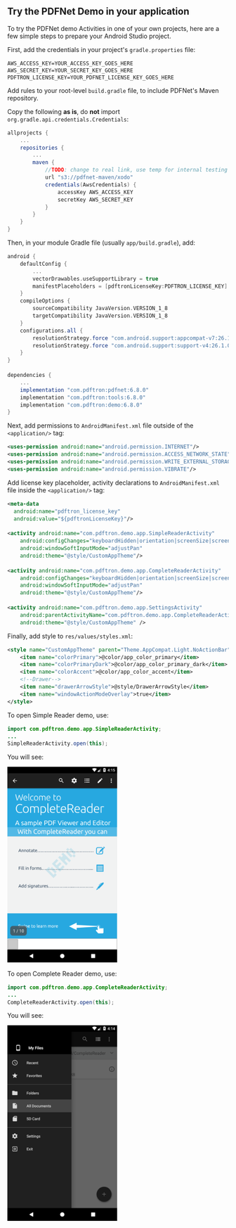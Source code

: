 ## Try the PDFNet Demo in your application

To try the PDFNet demo Activities in one of your own projects, here are a few simple steps to prepare your Android Studio project.

First, add the credentials in your project's `gradle.properties` file:

```
AWS_ACCESS_KEY=YOUR_ACCESS_KEY_GOES_HERE
AWS_SECRET_KEY=YOUR_SECRET_KEY_GOES_HERE
PDFTRON_LICENSE_KEY=YOUR_PDFNET_LICENSE_KEY_GOES_HERE
```

Add rules to your root-level `build.gradle` file, to include PDFNet's Maven repository.

Copy the following **as is**, do **not** import `org.gradle.api.credentials.Credentials`:

```groovy
allprojects {
    ...
    repositories {
        ...
        maven {
            //TODO: change to real link, use temp for internal testing purpose
            url "s3://pdfnet-maven/xodo"
            credentials(AwsCredentials) {
                accessKey AWS_ACCESS_KEY
                secretKey AWS_SECRET_KEY
            }
        }
    }
}
```

Then, in your module Gradle file (usually `app/build.gradle`), add:

```groovy
android {
    defaultConfig {
        ...
        vectorDrawables.useSupportLibrary = true
        manifestPlaceholders = [pdftronLicenseKey:PDFTRON_LICENSE_KEY]
    }
    compileOptions {
        sourceCompatibility JavaVersion.VERSION_1_8
        targetCompatibility JavaVersion.VERSION_1_8
    }
    configurations.all {
        resolutionStrategy.force "com.android.support:appcompat-v7:26.1.0"
        resolutionStrategy.force "com.android.support:support-v4:26.1.0"
    }
}

dependencies {
    ...
    implementation "com.pdftron:pdfnet:6.8.0"
    implementation "com.pdftron:tools:6.8.0"
    implementation "com.pdftron:demo:6.8.0"
}
```

Next, add permissions to `AndroidManifest.xml` file outside of the `<application/>` tag:

```xml
<uses-permission android:name="android.permission.INTERNET"/>
<uses-permission android:name="android.permission.ACCESS_NETWORK_STATE"/>
<uses-permission android:name="android.permission.WRITE_EXTERNAL_STORAGE" />
<uses-permission android:name="android.permission.VIBRATE"/>

```

Add license key placeholder, activity declarations to `AndroidManifest.xml` file inside the `<application/>` tag:

```xml
<meta-data
  android:name="pdftron_license_key"
  android:value="${pdftronLicenseKey}"/>

<activity android:name="com.pdftron.demo.app.SimpleReaderActivity"
    android:configChanges="keyboardHidden|orientation|screenSize|screenLayout|smallestScreenSize"
    android:windowSoftInputMode="adjustPan"
    android:theme="@style/CustomAppTheme"/>

<activity android:name="com.pdftron.demo.app.CompleteReaderActivity"
    android:configChanges="keyboardHidden|orientation|screenSize|screenLayout|smallestScreenSize"
    android:windowSoftInputMode="adjustPan"
    android:theme="@style/CustomAppTheme"/>

<activity android:name="com.pdftron.demo.app.SettingsActivity"
    android:parentActivityName="com.pdftron.demo.app.CompleteReaderActivity"
    android:theme="@style/CustomAppTheme" />

```

Finally, add style to `res/values/styles.xml`:

```xml
<style name="CustomAppTheme" parent="Theme.AppCompat.Light.NoActionBar">
    <item name="colorPrimary">@color/app_color_primary</item>
    <item name="colorPrimaryDark">@color/app_color_primary_dark</item>
    <item name="colorAccent">@color/app_color_accent</item>
    <!--Drawer-->
    <item name="drawerArrowStyle">@style/DrawerArrowStyle</item>
    <item name="windowActionModeOverlay">true</item>
</style>
```

To open Simple Reader demo, use:
```java
import com.pdftron.demo.app.SimpleReaderActivity;
...
SimpleReaderActivity.open(this);
```

You will see:

<img alt='SimpleReader image' src='img/simple_reader_demo.png' width='250' />

To open Complete Reader demo, use:
```java
import com.pdftron.demo.app.CompleteReaderActivity;
...
CompleteReaderActivity.open(this);
```

You will see:

<img alt='CompleteReader image' src='img/complete_reader_demo.png' width='250' />